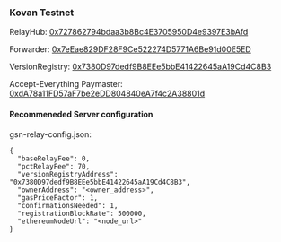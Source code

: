 ### Kovan Testnet

RelayHub: [0x727862794bdaa3b8Bc4E3705950D4e9397E3bAfd](https://kovan.etherscan.io/address/0x727862794bdaa3b8Bc4E3705950D4e9397E3bAfd)

Forwarder: [0x7eEae829DF28F9Ce522274D5771A6Be91d00E5ED](https://kovan.etherscan.io/address/0x7eEae829DF28F9Ce522274D5771A6Be91d00E5ED)

VersionRegistry: [0x7380D97dedf9B8EEe5bbE41422645aA19Cd4C8B3](https://kovan.etherscan.io/address/0x7380D97dedf9B8EEe5bbE41422645aA19Cd4C8B3)

Accept-Everything Paymaster: [0xdA78a11FD57aF7be2eDD804840eA7f4c2A38801d](https://kovan.etherscan.io/address/0xdA78a11FD57aF7be2eDD804840eA7f4c2A38801d)

#### Recommeneded Server configuration
gsn-relay-config.json:
```
{
  "baseRelayFee": 0,
  "pctRelayFee": 70,
  "versionRegistryAddress": "0x7380D97dedf9B8EEe5bbE41422645aA19Cd4C8B3",
  "ownerAddress": "<owner_address>",
  "gasPriceFactor": 1,
  "confirmationsNeeded": 1,
  "registrationBlockRate": 500000,
  "ethereumNodeUrl": "<node_url>"
}
```
